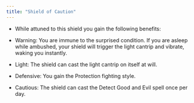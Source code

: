 ```yaml
---
title: "Shield of Caution"
---
```


- While attuned to this shield you gain the following benefits:

- Warning: You are immune to the surprised condition. If you are asleep while ambushed, your shield will trigger the light cantrip and vibrate, waking you instantly.

- Light: The shield can cast the light cantrip on itself at will.

- Defensive: You gain the Protection fighting style.

- Cautious: The shield can cast the Detect Good and Evil spell once per day.

